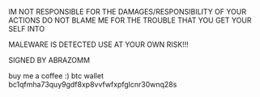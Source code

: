 IM NOT RESPONSIBLE FOR THE DAMAGES/RESPONSIBILITY OF YOUR ACTIONS DO NOT BLAME ME FOR THE TROUBLE THAT YOU GET YOUR SELF INTO

MALEWARE IS DETECTED USE AT YOUR OWN RISK!!!

SIGNED BY ABRAZOMM

buy me a coffee :)
btc wallet bc1qfmha73quy9gdf8xp8vvfwfxpfglcnr30wnq28s
